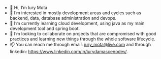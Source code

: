 - 👋 Hi, I’m Iury Mota
- 👀 I’m interested in mostly development areas and cycles such as backend, data, database administration and devops.
- 🌱 I’m currently learning cloud development, using java as my main development tool and spring boot.  
- 💞️ I’m looking to collaborate on projects that are compromised with good practices and learning new things through the whole software lifecycle.
- 📫 You can reach me through email: iury_mota@live.com and through linkedin: https://www.linkedin.com/in/iurydamascenodev/.

<!---
iurymotadev/iurymotadev is a ✨ special ✨ repository because its `README.md` (this file) appears on your GitHub profile.
You can click the Preview link to take a look at your changes.
--->

